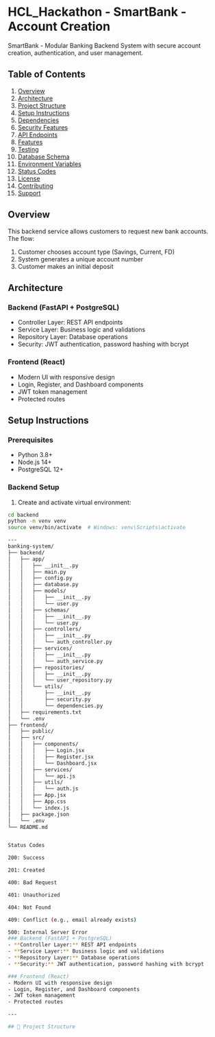 # HCL_Hackathon - SmartBank - Account Creation
SmartBank - Modular Banking Backend System with secure account creation, authentication, and user management.

## Table of Contents
1. [Overview](#overview)
2. [Architecture](#architecture)
3. [Project Structure](#project-structure)
4. [Setup Instructions](#setup-instructions)
5. [Dependencies](#dependencies)
6. [Security Features](#security-features)
7. [API Endpoints](#api-endpoints)
8. [Features](#features)
9. [Testing](#testing)
10. [Database Schema](#database-schema)
11. [Environment Variables](#environment-variables)
12. [Status Codes](#status-codes)
13. [License](#license)
14. [Contributing](#contributing)
15. [Support](#support)

## Overview
This backend service allows customers to request new bank accounts.  
The flow:
1. Customer chooses account type (Savings, Current, FD)  
2. System generates a unique account number  
3. Customer makes an initial deposit

## Architecture

### Backend (FastAPI + PostgreSQL)
- Controller Layer: REST API endpoints
- Service Layer: Business logic and validations
- Repository Layer: Database operations
- Security: JWT authentication, password hashing with bcrypt

### Frontend (React)
- Modern UI with responsive design
- Login, Register, and Dashboard components
- JWT token management
- Protected routes

## Setup Instructions

### Prerequisites
- Python 3.8+  
- Node.js 14+  
- PostgreSQL 12+  

### Backend Setup
1. Create and activate virtual environment:
```bash
cd backend
python -m venv venv
source venv/bin/activate  # Windows: venv\Scripts\activate

---
banking-system/
├── backend/
│   ├── app/
│   │   ├── __init__.py
│   │   ├── main.py
│   │   ├── config.py
│   │   ├── database.py
│   │   ├── models/
│   │   │   ├── __init__.py
│   │   │   └── user.py
│   │   ├── schemas/
│   │   │   ├── __init__.py
│   │   │   └── user.py
│   │   ├── controllers/
│   │   │   ├── __init__.py
│   │   │   └── auth_controller.py
│   │   ├── services/
│   │   │   ├── __init__.py
│   │   │   └── auth_service.py
│   │   ├── repositories/
│   │   │   ├── __init__.py
│   │   │   └── user_repository.py
│   │   └── utils/
│   │       ├── __init__.py
│   │       ├── security.py
│   │       └── dependencies.py
│   ├── requirements.txt
│   └── .env
├── frontend/
│   ├── public/
│   ├── src/
│   │   ├── components/
│   │   │   ├── Login.jsx
│   │   │   ├── Register.jsx
│   │   │   └── Dashboard.jsx
│   │   ├── services/
│   │   │   └── api.js
│   │   ├── utils/
│   │   │   └── auth.js
│   │   ├── App.jsx
│   │   ├── App.css
│   │   └── index.js
│   ├── package.json
│   └── .env
└── README.md


Status Codes

200: Success

201: Created

400: Bad Request

401: Unauthorized

404: Not Found

409: Conflict (e.g., email already exists)

500: Internal Server Error
### Backend (FastAPI + PostgreSQL)
- **Controller Layer:** REST API endpoints  
- **Service Layer:** Business logic and validations  
- **Repository Layer:** Database operations  
- **Security:** JWT authentication, password hashing with bcrypt  

### Frontend (React)
- Modern UI with responsive design  
- Login, Register, and Dashboard components  
- JWT token management  
- Protected routes  

---

## 📁 Project Structure
